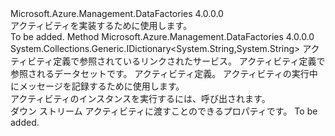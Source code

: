 <Type Name="IDotNetActivity" FullName="Microsoft.Azure.Management.DataFactories.Runtime.IDotNetActivity">
  <TypeSignature Language="C#" Value="public interface IDotNetActivity" />
  <TypeSignature Language="ILAsm" Value=".class public interface auto ansi abstract IDotNetActivity" />
  <TypeSignature Language="DocId" Value="T:Microsoft.Azure.Management.DataFactories.Runtime.IDotNetActivity" />
  <TypeSignature Language="VB.NET" Value="Public Interface IDotNetActivity" />
  <TypeSignature Language="F#" Value="type IDotNetActivity = interface" />
  <AssemblyInfo>
    <AssemblyName>Microsoft.Azure.Management.DataFactories</AssemblyName>
    <AssemblyVersion>4.0.0.0</AssemblyVersion>
  </AssemblyInfo>
  <Interfaces />
  <Docs>
    <summary>
            アクティビティを実装するために使用します。
            </summary>
    <remarks>To be added.</remarks>
  </Docs>
  <Members>
    <Member MemberName="Execute">
      <MemberSignature Language="C#" Value="public System.Collections.Generic.IDictionary&lt;string,string&gt; Execute (System.Collections.Generic.IEnumerable&lt;Microsoft.Azure.Management.DataFactories.Models.LinkedService&gt; linkedServices, System.Collections.Generic.IEnumerable&lt;Microsoft.Azure.Management.DataFactories.Models.Dataset&gt; datasets, Microsoft.Azure.Management.DataFactories.Models.Activity activity, Microsoft.Azure.Management.DataFactories.Runtime.IActivityLogger logger);" />
      <MemberSignature Language="ILAsm" Value=".method public hidebysig newslot virtual instance class System.Collections.Generic.IDictionary`2&lt;string, string&gt; Execute(class System.Collections.Generic.IEnumerable`1&lt;class Microsoft.Azure.Management.DataFactories.Models.LinkedService&gt; linkedServices, class System.Collections.Generic.IEnumerable`1&lt;class Microsoft.Azure.Management.DataFactories.Models.Dataset&gt; datasets, class Microsoft.Azure.Management.DataFactories.Models.Activity activity, class Microsoft.Azure.Management.DataFactories.Runtime.IActivityLogger logger) cil managed" />
      <MemberSignature Language="DocId" Value="M:Microsoft.Azure.Management.DataFactories.Runtime.IDotNetActivity.Execute(System.Collections.Generic.IEnumerable{Microsoft.Azure.Management.DataFactories.Models.LinkedService},System.Collections.Generic.IEnumerable{Microsoft.Azure.Management.DataFactories.Models.Dataset},Microsoft.Azure.Management.DataFactories.Models.Activity,Microsoft.Azure.Management.DataFactories.Runtime.IActivityLogger)" />
      <MemberSignature Language="F#" Value="abstract member Execute : seq&lt;Microsoft.Azure.Management.DataFactories.Models.LinkedService&gt; * seq&lt;Microsoft.Azure.Management.DataFactories.Models.Dataset&gt; * Microsoft.Azure.Management.DataFactories.Models.Activity * Microsoft.Azure.Management.DataFactories.Runtime.IActivityLogger -&gt; System.Collections.Generic.IDictionary&lt;string, string&gt;" Usage="iDotNetActivity.Execute (linkedServices, datasets, activity, logger)" />
      <MemberType>Method</MemberType>
      <AssemblyInfo>
        <AssemblyName>Microsoft.Azure.Management.DataFactories</AssemblyName>
        <AssemblyVersion>4.0.0.0</AssemblyVersion>
      </AssemblyInfo>
      <ReturnValue>
        <ReturnType>System.Collections.Generic.IDictionary&lt;System.String,System.String&gt;</ReturnType>
      </ReturnValue>
      <Parameters>
        <Parameter Name="linkedServices" Type="System.Collections.Generic.IEnumerable&lt;Microsoft.Azure.Management.DataFactories.Models.LinkedService&gt;" />
        <Parameter Name="datasets" Type="System.Collections.Generic.IEnumerable&lt;Microsoft.Azure.Management.DataFactories.Models.Dataset&gt;" />
        <Parameter Name="activity" Type="Microsoft.Azure.Management.DataFactories.Models.Activity" />
        <Parameter Name="logger" Type="Microsoft.Azure.Management.DataFactories.Runtime.IActivityLogger" />
      </Parameters>
      <Docs>
        <param name="linkedServices">アクティビティ定義で参照されているリンクされたサービス。</param>
        <param name="datasets">アクティビティ定義で参照されるデータセットです。</param>
        <param name="activity">アクティビティ定義。</param>
        <param name="logger">アクティビティの実行中にメッセージを記録するために使用します。</param>
        <summary>
            アクティビティのインスタンスを実行するには、呼び出されます。
            </summary>
        <returns>ダウン ストリーム アクティビティに渡すことのできるプロパティです。</returns>
        <remarks>To be added.</remarks>
      </Docs>
    </Member>
  </Members>
</Type>